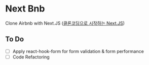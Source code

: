 # Next Bnb

Clone Airbnb with Next.JS ([클론코딩으로 시작하는 Next.JS](http://www.yes24.com/Product/Goods/97031148))

## To Do

- [ ] Apply react-hook-form for form validation & form performance
- [ ] Code Refactoring
